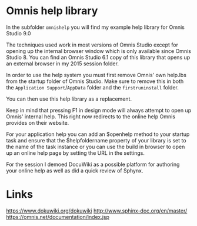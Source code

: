 Omnis help library
==================
In the subfolder ```omnishelp``` you will find my example help library for Omnis Studio 9.0

The techniques used work in most versions of Omnis Studio except for opening up the internal browser window which is only available since Omnis Studio 8. You can find an Omnis Studio 6.1 copy of this library that opens up an external browser in my 2015 session folder.

In order to use the help system you must first remove Omnis' own help.lbs from the startup folder of Omnis Studio. Make sure to remove this in both the ```Application Support```/```AppData``` folder and the ```firstruninstall``` folder. 

You can then use this help library as a replacement.

Keep in mind that pressing F1 in design mode will always attempt to open up Omnis' internal help. This right now redirects to the online help Omnis provides on their website.

For your application help you can add an $openhelp method to your startup task and ensure that the $helpfoldername property of your library is set to the name of the task instance or you can use the build in browser to open up an online help page by setting the URL in the settings.

For the session I demoed DocuWiki as a possible platform for authoring your online help as well as did a quick review of Sphynx.

Links
=====
https://www.dokuwiki.org/dokuwiki
http://www.sphinx-doc.org/en/master/
https://omnis.net/documentation/index.jsp


